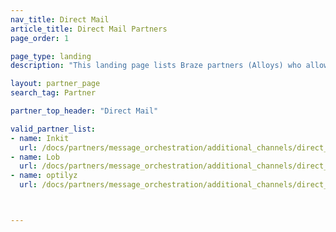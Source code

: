 ```yaml
---
nav_title: Direct Mail
article_title: Direct Mail Partners
page_order: 1

page_type: landing
description: "This landing page lists Braze partners (Alloys) who allow you integrate direct mailing into your messaging campaigns."

layout: partner_page
search_tag: Partner

partner_top_header: "Direct Mail"

valid_partner_list:
- name: Inkit
  url: /docs/partners/message_orchestration/additional_channels/direct_mail/inkit/
- name: Lob
  url: /docs/partners/message_orchestration/additional_channels/direct_mail/lob/
- name: optilyz
  url: /docs/partners/message_orchestration/additional_channels/direct_mail/optilyz/



---
```

